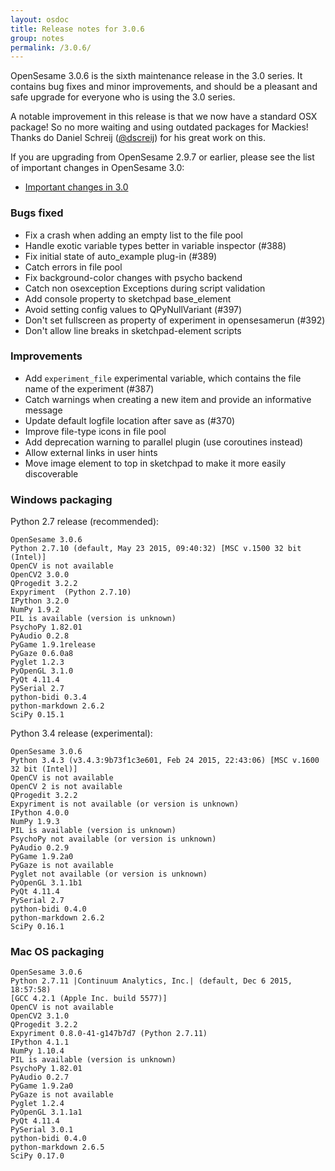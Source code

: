 ```yaml
---
layout: osdoc
title: Release notes for 3.0.6
group: notes
permalink: /3.0.6/
---
```


OpenSesame 3.0.6 is the sixth maintenance release in the 3.0 series. It contains bug fixes and minor improvements, and should be a pleasant and safe upgrade for everyone who is using the 3.0 series.

A notable improvement in this release is that we now have a standard OSX package! So no more waiting and using outdated packages for Mackies! Thanks do Daniel Schreij ([@dscreij](https://github.com/dschreij/)) for his great work on this.

If you are upgrading from OpenSesame 2.9.7 or earlier, please see the list of important changes in OpenSesame 3.0:

- [Important changes in 3.0](/miscellaneous/important-changes-3/)

### Bugs fixed

- Fix a crash when adding an empty list to the file pool
- Handle exotic variable types better in variable inspector (#388)
- Fix initial state of auto_example plug-in (#389)
- Catch errors in file pool
- Fix background-color changes with psycho backend
- Catch non osexception Exceptions during script validation
- Add console property to sketchpad base_element
- Avoid setting config values to QPyNullVariant (#397)
- Don't set fullscreen as property of experiment in opensesamerun (#392)
- Don't allow line breaks in sketchpad-element scripts

### Improvements

- Add `experiment_file` experimental variable, which contains the file name of the experiment (#387)
- Catch warnings when creating a new item and provide an informative message
- Update default logfile location after save as (#370)
- Improve file-type icons in file pool
- Add deprecation warning to parallel plugin (use coroutines instead)
- Allow external links in user hints
- Move image element to top in sketchpad to make it more easily discoverable

### Windows packaging

Python 2.7 release (recommended):

~~~
OpenSesame 3.0.6
Python 2.7.10 (default, May 23 2015, 09:40:32) [MSC v.1500 32 bit (Intel)]
OpenCV is not available
OpenCV2 3.0.0
QProgedit 3.2.2
Expyriment  (Python 2.7.10)
IPython 3.2.0
NumPy 1.9.2
PIL is available (version is unknown)
PsychoPy 1.82.01
PyAudio 0.2.8
PyGame 1.9.1release
PyGaze 0.6.0a8
Pyglet 1.2.3
PyOpenGL 3.1.0
PyQt 4.11.4
PySerial 2.7
python-bidi 0.3.4
python-markdown 2.6.2
SciPy 0.15.1
~~~

Python 3.4 release (experimental):

~~~
OpenSesame 3.0.6
Python 3.4.3 (v3.4.3:9b73f1c3e601, Feb 24 2015, 22:43:06) [MSC v.1600 32 bit (Intel)]
OpenCV is not available
OpenCV 2 is not available
QProgedit 3.2.2
Expyriment is not available (or version is unknown)
IPython 4.0.0
NumPy 1.9.3
PIL is available (version is unknown)
PsychoPy not available (or version is unknown)
PyAudio 0.2.9
PyGame 1.9.2a0
PyGaze is not available
Pyglet not available (or version is unknown)
PyOpenGL 3.1.1b1
PyQt 4.11.4
PySerial 2.7
python-bidi 0.4.0
python-markdown 2.6.2
SciPy 0.16.1
~~~

### Mac OS packaging

~~~
OpenSesame 3.0.6
Python 2.7.11 |Continuum Analytics, Inc.| (default, Dec 6 2015, 18:57:58)
[GCC 4.2.1 (Apple Inc. build 5577)]
OpenCV is not available
OpenCV2 3.1.0
QProgedit 3.2.2
Expyriment 0.8.0-41-g147b7d7 (Python 2.7.11)
IPython 4.1.1
NumPy 1.10.4
PIL is available (version is unknown)
PsychoPy 1.82.01
PyAudio 0.2.7
PyGame 1.9.2a0
PyGaze is not available
Pyglet 1.2.4
PyOpenGL 3.1.1a1
PyQt 4.11.4
PySerial 3.0.1
python-bidi 0.4.0
python-markdown 2.6.5
SciPy 0.17.0
~~~~
